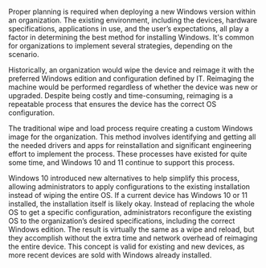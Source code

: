 Proper planning is required when deploying a new Windows version within an organization. The existing environment, including the devices, hardware specifications, applications in use, and the user’s expectations, all play a factor in determining the best method for installing Windows. It's common for organizations to implement several strategies, depending on the scenario.

Historically, an organization would wipe the device and reimage it with the preferred Windows edition and configuration defined by IT. Reimaging the machine would be performed regardless of whether the device was new or upgraded. Despite being costly and time-consuming, reimaging is a repeatable process that ensures the device has the correct OS configuration.

The traditional wipe and load process require creating a custom Windows image for the organization. This method involves identifying and getting all the needed drivers and apps for reinstallation and significant engineering effort to implement the process. These processes have existed for quite some time, and Windows 10 and 11 continue to support this process.

Windows 10 introduced new alternatives to help simplify this process, allowing administrators to apply configurations to the existing installation instead of wiping the entire OS. If a current device has Windows 10 or 11 installed, the installation itself is likely okay. Instead of replacing the whole OS to get a specific configuration, administrators reconfigure the existing OS to the organization’s desired specifications, including the correct Windows edition. The result is virtually the same as a wipe and reload, but they accomplish without the extra time and network overhead of reimaging the entire device. This concept is valid for existing and new devices, as more recent devices are sold with Windows already installed.